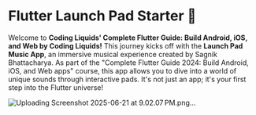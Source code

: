 # Flutter Launch Pad Starter 🚀

Welcome to **Coding Liquids' Complete Flutter Guide: Build Android, iOS, and Web by Coding Liquids!** 
This journey kicks off with the **Launch Pad Music App**, an immersive musical experience created 
by Sagnik Bhattacharya. As part of the "Complete Flutter Guide 2024: Build Android, iOS, and Web apps" course, this app allows you to dive into a world of unique sounds through interactive pads. It's not just an app; it's your first step into the Flutter universe!



![Uploading Screenshot 2025-06-21 at 9.02.07 PM.png…]()
